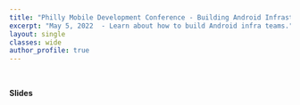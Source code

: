 ```yaml
---
title: "Philly Mobile Development Conference - Building Android Infrastructure Teams at Scale"
excerpt: "May 5, 2022  - Learn about how to build Android infra teams."
layout: single
classes: wide
author_profile: true
---
```


<br/>

**Slides**

<script async class="speakerdeck-embed" data-id="13d085bbde43402b813fc323a1da2d6f" data-ratio="1.77777777777778" src="//speakerdeck.com/assets/embed.js"></script>
